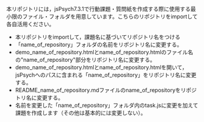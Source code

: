 本リポジトリには，jsPsych7.3.1で行動課題・質問紙を作成する際に使用する最小限のファイル・フォルダを用意しています。こちらのリポジトリをimportして各自活用ください。


- 本リポジトリをimportして，課題名に基づいてリポジトリ名をつける
- 「name_of_repository」フォルダの名前をリポジトリ名に変更する。
- demo_name_of_repository.htmlとname_of_repository.htmlのファイル名の"name_of_repository"部分をリポジトリ名に変更する。
- demo_name_of_repository.htmlとname_of_repository.htmlを開いて，jsPsychへのパスに含まれる「name_of_repository」をリポジトリ名に変更する。
- README_name_of_repository.mdファイルのname_of_repositoryをリポジトリ名に変更する。
- 名前を変更した「name_of_repository」フォルダ内のtask.jsに変更を加えて課題を作成します（その他は基本的には変更しない）。